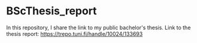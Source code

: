 # BScThesis_report
In this repository, I share the link to my public bachelor's thesis. Link to the thesis report: https://trepo.tuni.fi/handle/10024/133693
